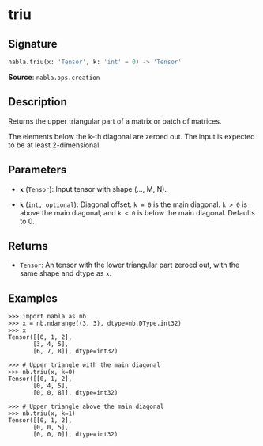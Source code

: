 # triu

## Signature

```python
nabla.triu(x: 'Tensor', k: 'int' = 0) -> 'Tensor'
```

**Source**: `nabla.ops.creation`

## Description

Returns the upper triangular part of a matrix or batch of matrices.

The elements below the k-th diagonal are zeroed out. The input is
expected to be at least 2-dimensional.

## Parameters

- **`x`** (`Tensor`): Input tensor with shape (..., M, N).

- **`k`** (`int, optional`): Diagonal offset. `k = 0` is the main diagonal. `k > 0` is above the main diagonal, and `k < 0` is below the main diagonal. Defaults to 0.

## Returns

- `Tensor`: An tensor with the lower triangular part zeroed out, with the same shape and dtype as `x`.

## Examples

```pycon
>>> import nabla as nb
>>> x = nb.ndarange((3, 3), dtype=nb.DType.int32)
>>> x
Tensor([[0, 1, 2],
       [3, 4, 5],
       [6, 7, 8]], dtype=int32)

>>> # Upper triangle with the main diagonal
>>> nb.triu(x, k=0)
Tensor([[0, 1, 2],
       [0, 4, 5],
       [0, 0, 8]], dtype=int32)

>>> # Upper triangle above the main diagonal
>>> nb.triu(x, k=1)
Tensor([[0, 1, 2],
       [0, 0, 5],
       [0, 0, 0]], dtype=int32)
```
